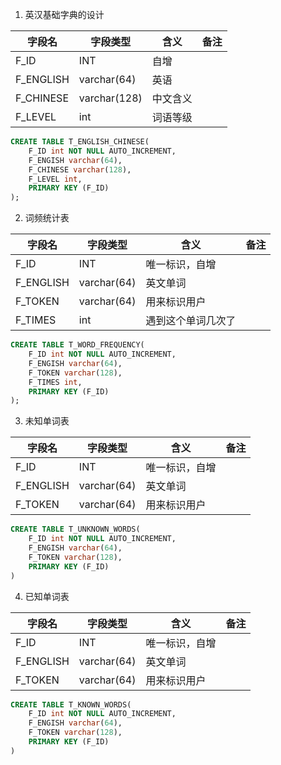 1. 英汉基础字典的设计

|字段名|字段类型|含义|备注|
|----|----|---|------|
|F_ID|INT|自增|
|F_ENGLISH|varchar(64)|英语|
|F_CHINESE|varchar(128)|中文含义|
|F_LEVEL|int|词语等级|

```SQL
CREATE TABLE T_ENGLISH_CHINESE(
    F_ID int NOT NULL AUTO_INCREMENT,
    F_ENGISH varchar(64),
    F_CHINESE varchar(128),
    F_LEVEL int,
    PRIMARY KEY (F_ID)
);
```

2. 词频统计表

|字段名|字段类型|含义|备注|
|----|----|---|------|
|F_ID|INT|唯一标识，自增|
|F_ENGLISH|varchar(64)|英文单词|
|F_TOKEN|varchar(64)|用来标识用户|
|F_TIMES|int|遇到这个单词几次了|

```SQL
CREATE TABLE T_WORD_FREQUENCY(
    F_ID int NOT NULL AUTO_INCREMENT,
    F_ENGISH varchar(64),
    F_TOKEN varchar(128),
    F_TIMES int,
    PRIMARY KEY (F_ID)
);
```

3. 未知单词表

|字段名|字段类型|含义|备注|
|----|----|---|------|
|F_ID|INT|唯一标识，自增|
|F_ENGLISH|varchar(64)|英文单词|
|F_TOKEN|varchar(64)|用来标识用户|
```SQL
CREATE TABLE T_UNKNOWN_WORDS(
    F_ID int NOT NULL AUTO_INCREMENT,
    F_ENGISH varchar(64),
    F_TOKEN varchar(128),
    PRIMARY KEY (F_ID)
)
```


4. 已知单词表

|字段名|字段类型|含义|备注|
|----|----|---|------|
|F_ID|INT|唯一标识，自增|
|F_ENGLISH|varchar(64)|英文单词|
|F_TOKEN|varchar(64)|用来标识用户|

```SQL
CREATE TABLE T_KNOWN_WORDS(
    F_ID int NOT NULL AUTO_INCREMENT,
    F_ENGISH varchar(64),
    F_TOKEN varchar(128),
    PRIMARY KEY (F_ID)
)
```